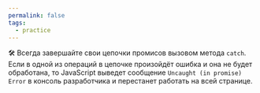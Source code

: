 ```yaml
---
permalink: false
tags:
  - practice
---
```



🛠 Всегда завершайте свои цепочки промисов вызовом метода `catch`. Если в одной из операций в цепочке произойдёт ошибка и она не будет обработана, то JavaScript выведет сообщение `Uncaught (in promise) Error` в консоль разработчика и перестанет работать на всей странице.
